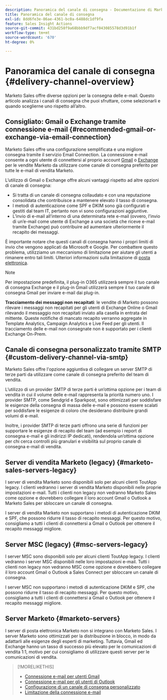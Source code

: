 ```yaml
---
description: Panoramica del canale di consegna - Documentazione di Marketo - Documentazione del prodotto
title: Panoramica del canale di consegna
exl-id: 8dd6fe3e-86ae-4361-bc0a-6488dc1df9fa
feature: Sales Insight Actions
source-git-commit: 431bd258f9a68bbb9df7acf043085578d3d91b1f
workflow-type: tm+mt
source-wordcount: '670'
ht-degree: 0%

---
```


# Panoramica del canale di consegna {#delivery-channel-overview}

Marketo Sales offre diverse opzioni per la consegna delle e-mail. Questo articolo analizza i canali di consegna che puoi sfruttare, come selezionarli e quando sceglierne uno rispetto all’altro.

## Consigliato: Gmail o Exchange tramite connessione e-mail {#recommended-gmail-or-exchange-via-email-connection}

Marketo Sales offre una configurazione semplificata e una migliore consegna tramite il servizio Email Connection. La connessione e-mail consente a ogni utente di connettersi al proprio account [Gmail](/help/marketo/product-docs/marketo-sales-connect/email-plugins/gmail/email-connection-for-gmail-users.md) o [Exchange](/help/marketo/product-docs/marketo-sales-connect/email-plugins/msc-for-outlook/email-connection-for-outlook-users.md) per le vendite Marketo da utilizzare come canale di consegna preferito per tutte le e-mail di vendita Marketo.

L’utilizzo di Gmail o Exchange offre alcuni vantaggi rispetto ad altre opzioni di canale di consegna:

* Si tratta di un canale di consegna collaudato e con una reputazione consolidata che contribuisce a mantenere elevato il tasso di consegna.
* I metodi di autenticazione come SPF e DKIM sono già configurati e gestiti dal team IT, pertanto non vi sono configurazioni aggiuntive.
* L’invio di e-mail all’interno di una determinata rete e-mail (ovvero, l’invio di un’e-mail come utente di Exchange a una società che riceve e-mail tramite Exchange) può contribuire ad aumentare ulteriormente il recapito dei messaggi.

È importante notare che questi canali di consegna hanno i propri limiti di invio che vengono applicati da Microsoft e Google. Per combattere questo problema, utilizziamo un meccanismo di limitazione per aiutare gli utenti a rimanere entro tali limiti. Ulteriori informazioni sulla limitazione di [posta elettronica](/help/marketo/product-docs/marketo-sales-connect/email/email-delivery/email-connection-throttling.md).

>[!NOTE]
>
>Per impostazione predefinita, il plug-in O365 utilizzerà sempre il tuo canale di consegna Exchange e il plug-in Gmail utilizzerà sempre il tuo canale di consegna Gmail per inviare e-mail dai plug-in.

**Tracciamento dei messaggi non recapitati**: le vendite di Marketo possono rilevare i messaggi non recapitati per gli utenti di Exchange Online o Gmail rilevando il messaggio non recapitati inviato alla casella in entrata del mittente. Queste notifiche di mancato recapito verranno aggregate in Template Analytics, Campaign Analytics e Live Feed per gli utenti. Il tracciamento delle e-mail non consegnate non è supportato per i clienti Exchange On-Prem.

## Canale di consegna personalizzato tramite SMTP {#custom-delivery-channel-via-smtp}

Marketo Sales offre l&#39;opzione aggiuntiva di collegare un server SMTP di terze parti da utilizzare come canale di consegna preferito del team di vendita.

L’utilizzo di un provider SMTP di terze parti è un’ottima opzione per i team di vendita in cui il volume delle e-mail rappresenta la priorità numero uno. I provider SMTP, come Sendgrid e Sparkpost, sono ottimizzati per soddisfare le esigenze della consegna di massa delle e-mail e possono essere scalati per soddisfare le esigenze di coloro che desiderano distribuire grandi volumi di e-mail.

Inoltre, i provider SMTP di terze parti offrono una serie di funzioni per supportare le esigenze di recapito del team (ad esempio i report di consegna e-mail e gli indirizzi IP dedicati), rendendola un’ottima opzione per chi cerca controlli più granulari e visibilità sul proprio canale di consegna e-mail di vendita.

## Server di vendita Marketo (legacy) {#marketo-sales-servers-legacy}

I server di vendita Marketo sono disponibili solo per alcuni clienti ToutApp legacy. I clienti vedranno i server di vendita Marketo disponibili nelle proprie impostazioni e-mail. Tutti i clienti non legacy non vedranno Marketo Sales come opzione e dovrebbero collegare il loro account Gmail o Outlook a Marketo Sales per sbloccare un canale di consegna.

I server di vendita Marketo non supportano i metodi di autenticazione DKIM e SPF, che possono ridurre il tasso di recapito messaggi. Per questo motivo, consigliamo a tutti i clienti di connettersi a Gmail o Outlook per ottenere il recapito messaggi migliore.

## Server MSC (legacy) {#msc-servers-legacy}

I server MSC sono disponibili solo per alcuni clienti ToutApp legacy. I clienti vedranno i server MSC disponibili nelle loro impostazioni e-mail. Tutti i clienti non legacy non vedranno MSC come opzione e dovrebbero collegare il loro account Gmail o Outlook a Sales Connect per sbloccare un canale di consegna.

I server MSC non supportano i metodi di autenticazione DKIM e SPF, che possono ridurre il tasso di recapito messaggi. Per questo motivo, consigliamo a tutti i clienti di connettersi a Gmail o Outlook per ottenere il recapito messaggi migliore.

## Server Marketo {#marketo-servers}

I server di posta elettronica Marketo non si integrano con Marketo Sales. I server Marketo sono ottimizzati per la distribuzione in blocco, in modo da adattarli alle esigenze degli esperti di marketing. Tuttavia, Gmail ed Exchange hanno un tasso di successo più elevato per le comunicazioni di vendita 1:1, motivo per cui consigliamo di utilizzare questi server per le comunicazioni di vendita.

>[!MORELIKETHIS]
>
>* [Connessione e-mail per utenti Gmail](/help/marketo/product-docs/marketo-sales-connect/email-plugins/gmail/email-connection-for-gmail-users.md)
>* [Connessione e-mail per gli utenti di Outlook](/help/marketo/product-docs/marketo-sales-connect/email-plugins/msc-for-outlook/email-connection-for-outlook-users.md)
>* [Configurazione di un canale di consegna personalizzato](/help/marketo/product-docs/marketo-sales-connect/email/email-delivery/setting-up-a-custom-delivery-channel.md)
>* [Limitazione della connessione e-mail](/help/marketo/product-docs/marketo-sales-connect/email/email-delivery/email-connection-throttling.md)
